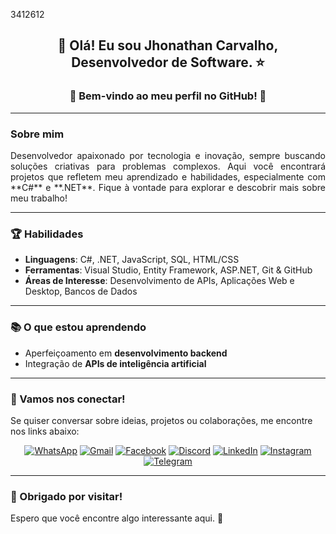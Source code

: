 3412612
## <p align="center">👋 Olá! Eu sou <strong>Jhonathan Carvalho</strong>, Desenvolvedor de Software. ⭐</p>

### <p align="center">🚀 Bem-vindo ao meu perfil no GitHub! 💜</p>

---

### Sobre mim  
<p align="justify">  
Desenvolvedor apaixonado por tecnologia e inovação, sempre buscando soluções criativas para problemas complexos. Aqui você encontrará projetos que refletem meu aprendizado e habilidades, especialmente com **C#** e **.NET**. Fique à vontade para explorar e descobrir mais sobre meu trabalho!  
</p>

---

### 🏆 Habilidades  

- **Linguagens**: C#, .NET, JavaScript, SQL, HTML/CSS  
- **Ferramentas**: Visual Studio, Entity Framework, ASP.NET, Git & GitHub  
- **Áreas de Interesse**: Desenvolvimento de APIs, Aplicações Web e Desktop, Bancos de Dados  

---

### 📚 O que estou aprendendo  
- Aperfeiçoamento em **desenvolvimento backend**  
- Integração de **APIs de inteligência artificial**  

---

### 💬 Vamos nos conectar!  
Se quiser conversar sobre ideias, projetos ou colaborações, me encontre nos links abaixo:  

<div align="center">
<a href="https://wa.me/5527996202811" target="_blank"><img src="https://img.shields.io/badge/WhatsApp-25D366?style=for-the-badge&logo=whatsapp&logoColor=white" alt="WhatsApp"/></a>
<a href="mailto:ti.dev.carvalho@gmail.com" target="_blank"><img src="https://img.shields.io/badge/Gmail-D14836?style=for-the-badge&logo=gmail&logoColor=white" alt="Gmail"/></a>
<a href="https://www.facebook.com/jhonathancarvalhodev/" target="_blank"><img src="https://img.shields.io/badge/Facebook-1877F2?style=for-the-badge&logo=facebook&logoColor=white" alt="Facebook"/></a>
<a href="https://discord.com/invite/jhonathancarvalho" target="_blank"><img src="https://img.shields.io/badge/Discord-5865F2?style=for-the-badge&logo=discord&logoColor=white" alt="Discord"/></a>
<a href="https://www.linkedin.com/in/jhonathancarvalho/" target="_blank"><img src="https://img.shields.io/badge/LinkedIn-0077B5?style=for-the-badge&logo=linkedin&logoColor=white" alt="LinkedIn"/></a>
<a href="https://www.instagram.com/jhonathancarvalho/" target="_blank"><img src="https://img.shields.io/badge/Instagram-E4405F?style=for-the-badge&logo=instagram&logoColor=white" alt="Instagram"/></a>
<a href="https://t.me/jhonathancarvalho" target="_blank"><img src="https://img.shields.io/badge/Telegram-0088CC?style=for-the-badge&logo=telegram&logoColor=white" alt="Telegram"/></a>
</div> 

---

### 🌟 Obrigado por visitar!  
Espero que você encontre algo interessante aqui. 🚀  
